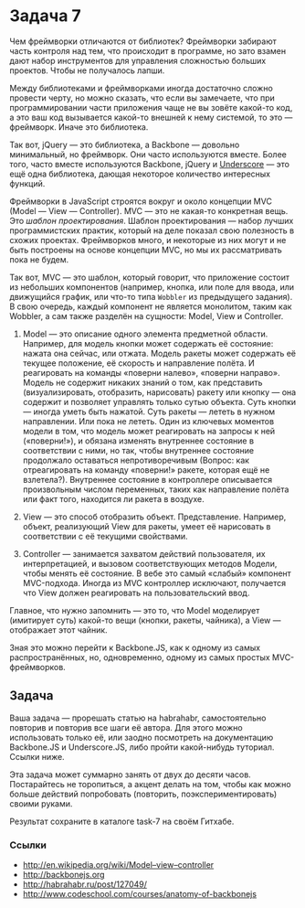# Задача 7

Чем фреймворки отличаются от библиотек? Фреймворки забирают часть контроля
над тем, что происходит в программе, но зато взамен дают набор инструментов
для управления сложностью больших проектов. Чтобы не получалось лапши.

Между библиотеками и фреймворками иногда достаточно сложно провести черту,
но можно сказать, что если вы замечаете, что при программировании части
приложения чаще не вы зовёте какой-то код, а это ваш код вызывается какой-то
внешней к нему системой, то это — фреймворк. Иначе это библиотека.

Так вот, jQuery — это библиотека, а Backbone — довольно минимальный,
но фреймворк. Они часто используются вместе. Более того, часто вместе
используются Backbone, jQuery и [Underscore](http://underscorejs.org) —
это ещё одна библиотека, дающая некоторое количество интересных функций.

Фреймворки в JavaScript строятся вокруг и около концепции MVC
(Model — View — Controller). MVC — это не какая-то конкретная вещь. Это
*шаблон проектирования*. Шаблон проектирования — набор лучших программистских
практик, который на деле показал свою полезность в схожих проектах.
Фреймворков много, и некоторые из них могут и не быть построены
на основе концепции MVC, но мы их рассматривать пока не будем.

Так вот, MVC — это шаблон, который говорит, что приложение состоит
из небольших компонентов (например, кнопка, или поле для ввода, или
движущийся график, или что-то типа `Wobbler` из предыдущего задания).
В свою очередь, каждый компонент не является монолитом,
таким как Wobbler, а сам также разделён на сущности: Model, View и Controller.

1. Model — это описание одного элемента предметной области.
Например, для модель кнопки может содержать её состояние: нажата она
сейчас, или отжата. Модель ракеты может содержать её текущее положение,
её скорость и направление полёта. И реагировать на команды «поверни
налево», «поверни направо». Модель не содержит никаких знаний о том,
как представить (визуализировать, отобразить, нарисовать) ракету или
кнопку — она содержит и позволяет управлять только сутью объекта.
Суть кнопки — иногда уметь быть нажатой. Суть ракеты — лететь в нужном
направлении. Или пока не лететь. Один из ключевых моментов модели в
том, что модель может реагировать на запросы к ней («поверни!»), и обязана
изменять внутреннее состояние в соответствии с ними, но так, чтобы внутреннее
состояние продолжало оставаться непротиворечивым (Вопрос: как отреагировать на
команду «поверни!» ракете, которая ещё не взлетела?). Внутреннее состояние
в контроллере описывается произвольным числом переменных, таких как
направление полёта или факт того, находится ли ракета в воздухе.

2. View — это способ отобразить объект. Представление. Например, объект,
реализующий View для ракеты, умеет её нарисовать в соответствии с её
текущими свойствами.

3. Controller — занимается захватом действий пользователя, их интерпретацией,
и вызовом соответствующих методов Модели, чтобы менять её состояние.
В вебе это самый «слабый» компонент MVC-подхода. Иногда из MVC контроллер
исключают, получается что View должен реагировать на пользовательский ввод.

Главное, что нужно запомнить — это то, что Model моделирует (имитирует суть)
какой-то вещи (кнопки, ракеты, чайника), а View — отображает этот чайник.

Зная это можно перейти к Backbone.JS, как к одному из самых распространённых,
но, одновременно, одному из самых простых MVC-фреймворков.

## Задача

Ваша задача — прорешать статью на habrahabr, самостоятельно повторив
и повторив все шаги её автора. Для этого можно использовать
только её, или заодно посмотреть на документацию Backbone.JS и Underscore.JS,
либо пройти какой-нибудь туториал. Ссылки ниже.

Эта задача может суммарно занять от двух до десяти часов. Постарайтесь
не торопиться, а акцент делать на том, чтобы как можно больше действий
попробовать (повторить, поэкспериментировать) своими руками.

Результат сохраните в каталоге task-7 на своём Гитхабе.

### Ссылки

* http://en.wikipedia.org/wiki/Model–view–controller
* http://backbonejs.org
* http://habrahabr.ru/post/127049/
* http://www.codeschool.com/courses/anatomy-of-backbonejs

